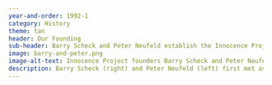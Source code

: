 ```yaml
---
year-and-order: 1992-1
category: History
theme: tan
header: Our Founding
sub-header: Barry Scheck and Peter Neufeld establish the Innocence Project as a law clinic at the Benjamin N. Cardozo School of Law.
image: barry-and-peter.png
image-alt-text: Innocence Project founders Barry Scheck and Peter Neufeld
description: Barry Scheck (right) and Peter Neufeld (left) first met as public defenders at Bronx Legal Aid Society. The two realized the significance of DNA technology after learning of DNA methods through their work with students on the case of Marion Coakley. Soon, a small group of lawyers, students, and volunteers took on cases to free wrongfully convicted people through DNA testing at the Benjamin N. Cardozo School of Law.
---
```

